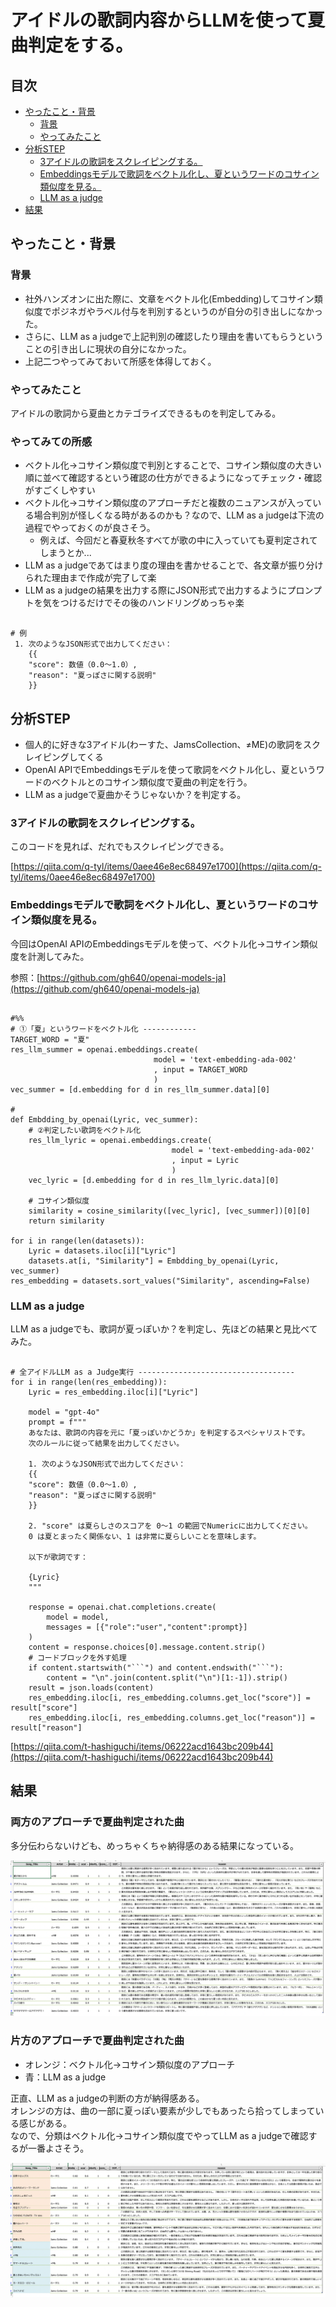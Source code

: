 
# アイドルの歌詞内容からLLMを使って夏曲判定をする。

## 目次

- [やったこと・背景](##やったこと・背景)
    - [背景](#背景)
    - [やってみたこと](やってみたこと)
- [分析STEP](#分析STEP)
    - [3アイドルの歌詞をスクレイピングする。](#3アイドルの歌詞をスクレイピングする。)
    - [Embeddingsモデルで歌詞をベクトル化し、夏というワードのコサイン類似度を見る。](#Embeddingsモデルで歌詞をベクトル化し、夏というワードのコサイン類似度を見る。)
    - [LLM as a judge](#llm-as-a-judge)
- [結果](#結果)
    
## やったこと・背景

### 背景

- 社外ハンズオンに出た際に、文章をベクトル化(Embedding)してコサイン類似度でポジネガやラベル付与を判別するというのが自分の引き出しになかった。
- さらに、LLM as a judgeで上記判別の確認したり理由を書いてもらうということの引き出しに現状の自分になかった。
- 上記二つやってみておいて所感を体得しておく。

### やってみたこと

アイドルの歌詞から夏曲とカテゴライズできるものを判定してみる。

### やってみての所感

- ベクトル化→コサイン類似度で判別とすることで、コサイン類似度の大きい順に並べて確認するという確認の仕方ができるようになってチェック・確認がすごくしやすい
- ベクトル化→コサイン類似度のアプローチだと複数のニュアンスが入っている場合判別が怪しくなる時があるのかも？なので、LLM as a judgeは下流の過程でやっておくのが良さそう。
    - 例えば、今回だと春夏秋冬すべてが歌の中に入っていても夏判定されてしまうとか...
- LLM as a judgeであてはまり度の理由を書かせることで、各文章が振り分けられた理由まで作成が完了して楽
- LLM as a judgeの結果を出力する際にJSON形式で出力するようにプロンプトを気をつけるだけでその後のハンドリングめっちゃ楽
<pre><code>
# 例
 1. 次のようなJSON形式で出力してください：
    {{
    "score": 数値（0.0〜1.0）, 
    "reason": "夏っぽさに関する説明"
    }}
</code></pre>


## 分析STEP

- 個人的に好きな3アイドル(わーすた、JamsCollection、≠ME)の歌詞をスクレイピングしてくる
- OpenAI APIでEmbeddingsモデルを使って歌詞をベクトル化し、夏というワードのベクトルとのコサイン類似度で夏曲の判定を行う。
- LLM as a judgeで夏曲かそうじゃないか？を判定する。

### 3アイドルの歌詞をスクレイピングする。
このコードを見れば、だれでもスクレイピングできる。

[https://qiita.com/q-tyl/items/0aee46e8ec68497e1700](https://qiita.com/q-tyl/items/0aee46e8ec68497e1700)

### Embeddingsモデルで歌詞をベクトル化し、夏というワードのコサイン類似度を見る。

今回はOpenAI APIのEmbeddingsモデルを使って、ベクトル化→コサイン類似度を計測してみた。

参照：[https://github.com/gh640/openai-models-ja](https://github.com/gh640/openai-models-ja)

<pre><code>
#%%
# ①「夏」というワードをベクトル化 ------------
TARGET_WORD = "夏"
res_llm_summer = openai.embeddings.create(
                                model = 'text-embedding-ada-002'
                                , input = TARGET_WORD
                                )
vec_summer = [d.embedding for d in res_llm_summer.data][0]

# 
def Embdding_by_openai(Lyric, vec_summer):
    # ②判定したい歌詞をベクトル化
    res_llm_lyric = openai.embeddings.create(
                                    model = 'text-embedding-ada-002'
                                    , input = Lyric
                                    )
    vec_lyric = [d.embedding for d in res_llm_lyric.data][0]

    # コサイン類似度
    similarity = cosine_similarity([vec_lyric], [vec_summer])[0][0]
    return similarity

for i in range(len(datasets)):
    Lyric = datasets.iloc[i]["Lyric"]
    datasets.at[i, "Similarity"] = Embdding_by_openai(Lyric, vec_summer)
res_embedding = datasets.sort_values("Similarity", ascending=False)
</code></pre>

### LLM as a judge

LLM as a judgeでも、歌詞が夏っぽいか？を判定し、先ほどの結果と見比べてみた。

<pre><code>
# 全アイドルLLM as a Judge実行 -----------------------------------
for i in range(len(res_embedding)):
    Lyric = res_embedding.iloc[i]["Lyric"]

    model = "gpt-4o"
    prompt = f"""
    あなたは、歌詞の内容を元に「夏っぽいかどうか」を判定するスペシャリストです。
    次のルールに従って結果を出力してください。

    1. 次のようなJSON形式で出力してください：
    {{
    "score": 数値（0.0〜1.0）, 
    "reason": "夏っぽさに関する説明"
    }}

    2. "score" は夏らしさのスコアを 0〜1 の範囲でNumericに出力してください。
    0 は夏とまったく関係ない、1 は非常に夏らしいことを意味します。

    以下が歌詞です：

    {Lyric}
    """

    response = openai.chat.completions.create(
        model = model,
        messages = [{"role":"user","content":prompt}]
    )
    content = response.choices[0].message.content.strip()
    # コードブロックを外す処理
    if content.startswith("```") and content.endswith("```"):
        content = "\n".join(content.split("\n")[1:-1]).strip()
    result = json.loads(content)
    res_embedding.iloc[i, res_embedding.columns.get_loc("score")] = result["score"]
    res_embedding.iloc[i, res_embedding.columns.get_loc("reason")] = result["reason"]
</code></pre>

[https://qiita.com/t-hashiguchi/items/06222acd1643bc209b44](https://qiita.com/t-hashiguchi/items/06222acd1643bc209b44)


## 結果

### 両方のアプローチで夏曲判定された曲

多分伝わらないけども、めっちゃくちゃ納得感のある結果になっている。

![images1](images/bothflag_summersong.png)

### 片方のアプローチで夏曲判定された曲

- オレンジ：ベクトル化→コサイン類似度のアプローチ
- 青：LLM as a judge

正直、LLM as a judgeの判断の方が納得感ある。<br>
オレンジの方は、曲の一部に夏っぽい要素が少しでもあったら拾ってしまっている感じがある。<br>
なので、分類はベクトル化→コサイン類似度でやってLLM as a judgeで確認するが一番よさそう。

![images2](images/notbothflag_summersong.png)




